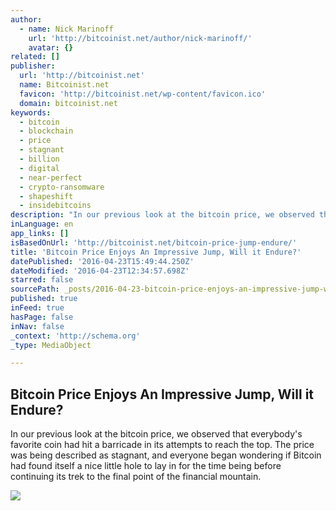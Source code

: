```yaml
---
author:
  - name: Nick Marinoff
    url: 'http://bitcoinist.net/author/nick-marinoff/'
    avatar: {}
related: []
publisher:
  url: 'http://bitcoinist.net'
  name: Bitcoinist.net
  favicon: 'http://bitcoinist.net/wp-content/favicon.ico'
  domain: bitcoinist.net
keywords:
  - bitcoin
  - blockchain
  - price
  - stagnant
  - billion
  - digital
  - near-perfect
  - crypto-ransomware
  - shapeshift
  - insidebitcoins
description: "In our previous look at the bitcoin price, we observed that everybody's favorite coin had hit a barricade in its attempts to reach the top. The price was being described as stagnant, and everyone began wondering if Bitcoin had found itself a nice little hole to lay in for the time being before continuing its trek to the final point of the financial mountain."
inLanguage: en
app_links: []
isBasedOnUrl: 'http://bitcoinist.net/bitcoin-price-jump-endure/'
title: 'Bitcoin Price Enjoys An Impressive Jump, Will it Endure?'
datePublished: '2016-04-23T15:49:44.250Z'
dateModified: '2016-04-23T12:34:57.698Z'
starred: false
sourcePath: _posts/2016-04-23-bitcoin-price-enjoys-an-impressive-jump-will-it-endure.md
published: true
inFeed: true
hasPage: false
inNav: false
_context: 'http://schema.org'
_type: MediaObject

---
```

<article style=""><h1>Bitcoin Price Enjoys An Impressive Jump, Will it Endure?</h1><p>In our previous look at the bitcoin price, we observed that everybody's favorite coin had hit a barricade in its attempts to reach the top. The price was being described as stagnant, and everyone began wondering if Bitcoin had found itself a nice little hole to lay in for the time being before continuing its trek to the final point of the financial mountain.</p><img src="http://insidebitcoins.com/wp-content/uploads/rss-feed-images/bullish-bearish-bitcoin-price-2014.png" /></article>